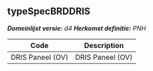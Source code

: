 ## typeSpecBRDDRIS

*__Domeinlijst versie:__ d4*
*__Herkomst definitie:__ PNH*

|__Code__ |__Description__	|
|	---	|	---	|
| DRIS Paneel (OV) | DRIS Paneel (OV) |